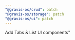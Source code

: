 ```yaml
---
"@gravis-os/crud": patch
"@gravis-os/storage": patch
"@gravis-os/ui": patch
---
```


Add Tabs & List UI components"
